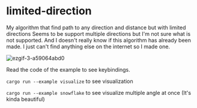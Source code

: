 # limited-direction

My algorithm that find path to any direction and distance but with limited directions
Seems to be support multiple directions but I'm not sure what is not supported.
And I doesn't really know if this algorithm has already been made.
I just can't find anything else on the internet so I made one.

![ezgif-3-a59064abd0](https://user-images.githubusercontent.com/77918086/216059696-e1ebe2f9-fd84-4413-88ff-a1ccf36b343a.gif)

Read the code of the example to see keybindings.

`cargo run --example visualize` to see visualization

`cargo run --example snowflake` to see visualize multiple angle at once (It's kinda beautiful)
